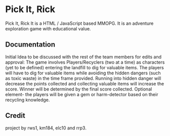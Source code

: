 Pick It, Rick
======


Pick It, Rick It is a HTML / JavaScript based MMOPG. It is an adventure exploration game with educational value.


Documentation
-------------
Initial Idea to be discussed with the rest of the team members for edits and approval: 
The game involves Players/Recyclers (two at a time) as characters (yet to be defined) entering the landfill to dig for valuable items. The players will have to dig for valuable items while avoiding the hidden dangers (such as toxic waste) in the time frame provided. Running into hidden danger will decrease the points collected and collecting valuable items will increase the score. Winner will be determined by the final score collected. Optional element- the players will be given a gem or harm-detector based on their recycling knowledge.  


Credit
------
project by rws1,  km184, elc10 and rrp3.




